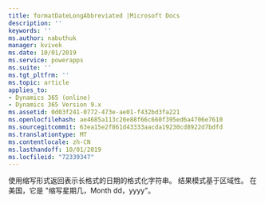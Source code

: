 ```yaml
---
title: formatDateLongAbbreviated |Microsoft Docs
description: ''
keywords: ''
ms.author: nabuthuk
manager: kvivek
ms.date: 10/01/2019
ms.service: powerapps
ms.suite: ''
ms.tgt_pltfrm: ''
ms.topic: article
applies_to:
- Dynamics 365 (online)
- Dynamics 365 Version 9.x
ms.assetid: 0d03f241-0772-473e-ae01-f432bd3fa221
ms.openlocfilehash: ae4685a113c20e88f66c660f395ed6a4706e7610
ms.sourcegitcommit: 63ea15e2f861d43333aacda19230cd8922d7bdfd
ms.translationtype: MT
ms.contentlocale: zh-CN
ms.lasthandoff: 10/01/2019
ms.locfileid: "72339347"
---
```

使用缩写形式返回表示长格式的日期的格式化字符串。 结果模式基于区域性。 在美国，它是 "缩写星期几，Month dd，yyyy"。
